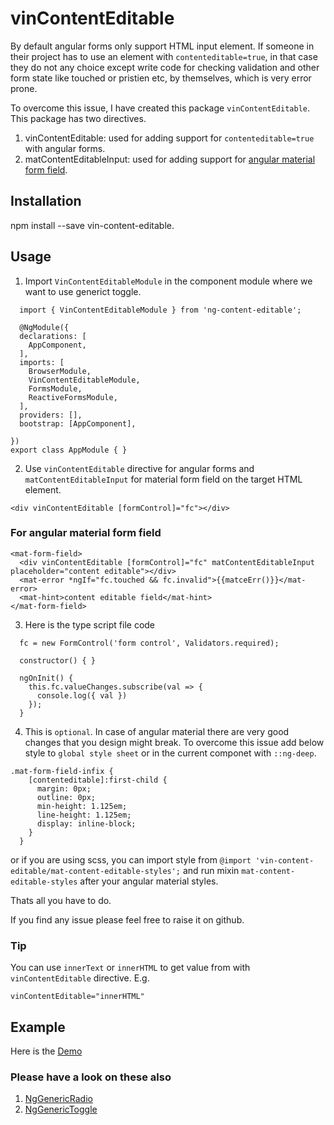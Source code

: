 # vinContentEditable

By default angular forms only support HTML input element. If someone in their project has to use an element with `contenteditable=true`, in that case they do not any choice except write code for checking validation and other form state like touched or pristien etc, by themselves, which is very error prone.

To overcome this issue, I have created this package `vinContentEditable`. This package has two directives.

1. vinContentEditable: used for adding support for `contenteditable=true` with angular forms.
2. matContentEditableInput: used for adding support for [angular material form field](https://material.angular.io/components/form-field/overview).

## Installation

npm install --save vin-content-editable.

## Usage

1. Import `VinContentEditableModule` in the component module where we want to use generict toggle.
```
  import { VinContentEditableModule } from 'ng-content-editable';

  @NgModule({
  declarations: [
    AppComponent,
  ],
  imports: [
    BrowserModule,
    VinContentEditableModule,
    FormsModule,
    ReactiveFormsModule,
  ],
  providers: [],
  bootstrap: [AppComponent],

})
export class AppModule { }
```

2. Use `vinContentEditable` directive for angular forms and `matContentEditableInput` for material form field on the target HTML element.

```
<div vinContentEditable [formControl]="fc"></div>
```

### For angular material form field

```
<mat-form-field>
  <div vinContentEditable [formControl]="fc" matContentEditableInput placeholder="content editable"></div>
  <mat-error *ngIf="fc.touched && fc.invalid">{{matceErr()}}</mat-error>
  <mat-hint>content editable field</mat-hint>
</mat-form-field>
```

3. Here is the type script file code 

```
  fc = new FormControl('form control', Validators.required);

  constructor() { }

  ngOnInit() {
    this.fc.valueChanges.subscribe(val => {
      console.log({ val })
    });
  }
```

4. This is `optional`. In case of angular material there are very good changes that you design might break. To overcome this issue add below style to `global style sheet` or in the current componet with `::ng-deep`. 

```
.mat-form-field-infix {
    [contenteditable]:first-child {
      margin: 0px;
      outline: 0px;
      min-height: 1.125em;
      line-height: 1.125em;
      display: inline-block;
    }
  }
```

or if you are using scss, you can import style from `@import 'vin-content-editable/mat-content-editable-styles';` and run mixin `mat-content-editable-styles` after your angular material styles.

Thats all you have to do.

If you find any issue please feel free to raise it on github.

### Tip
You can use `innerText` or `innerHTML` to get value from with `vinContentEditable` directive. E.g. 
```
vinContentEditable="innerHTML"
```

## Example
Here is the [Demo](https://stackblitz.com/edit/ng-content-editable)



### Please have a look on these also
1. [NgGenericRadio](https://www.npmjs.com/package/ng-generic-radio)
2. [NgGenericToggle](https://www.npmjs.com/package/ng-generic-toggle)